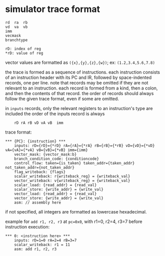 # simulator trace format
```
rd  ra  rb
vd  va  vb
imm
vecmask
branchtype

rD: index of reg
*rD: value of reg
```

vector values are formatted as `({x},{y},{z},{w})`; ex: `(1.2,3.4,5.6,7.8)`

the trace is formed as a sequence of instructions. each instruction consists of an instruction header
with its PC and IR, followed by space-indented records, one per line. note that records may be omitted
if they are not relevant to an instruction.
each record is formed from a kind, then a colon, and then the contents of that record.
the order of records should always follow the given trace format, even if some are omitted.

in `inputs` records, only the relevant registers to an instruction's type are included
the order of the inputs record is always
```
    rD rA rB vD vA vB  imm
```

trace format:
```
*** {PC}: {instruction} ***
    inputs: rD={rD}={*rD} rA={rA}={*rA} rB={rB}={*rB} vD={vD}={*vD} vA={vA}={*vA} vB={vB}={*vB} imm={imm}
    vector_mask: {vector_mask:b}
    branch_condition_code: {conditioncode}
    control_flow: taken={is_taken} taken_addr={taken_addr} not_taken_addr={not_taken_addr}
    flag_writeback: {flags}
    scalar_writeback: r{writeback_reg} = {writeback_val}
    vector_writeback: v{writeback_reg} = {writeback_val}
    scalar_load: {read_addr} = {read_val}
    scalar_store: {write_addr} = {write_val}
    vector_load: {read_addr} = {read_val}
    vector_store: {write_addr} = {write_val}
    asm: // assembly here
```

if not specified, all integers are formatted as lowercase hexadecimal.

example for `add r1, r2, r3` at `pc=0x0`, with r1=0, r2=4, r3=7 before instruction execution:

```
*** 0: <instruction here> ***
    inputs: rD=1=0 rA=2=4 rB=3=7
    scalar_writeback: r1 = 11
    asm: add r1, r2, r3

```
